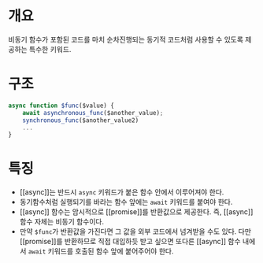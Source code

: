 # 개요
비동기 함수가 포함된 코드를 마치 순차진행되는 동기적 코드처럼 사용할 수 있도록 제공하는 특수한 키워드.

# 구조
```js
async function $func($value) {
	await asynchronous_func($another_value);
	synchronous_func($another_value2)
	...	
}
```

# 특징
- [[async]]는 반드시 `async` 키워드가 붙은 함수 안에서 이루어져야 한다.
- 동기함수처럼 실행되기를 바라는 함수 앞에는 `await` 키워드를 붙여야 한다.
- [[async]] 함수는 암시적으로 [[promise]]를 반환값으로 제공한다. 즉, [[async]] 함수 자체는 비동기 함수이다.
- 만약 `$func`가 반환값을 가진다면 그 값을 외부 코드에서 넘겨받을 수도 있다. 다만 [[promise]]를 반환하므로 직접 대입하듯 받고 싶으면 또다른 [[async]] 함수 내에서 `await` 키워드를 호출된 함수 앞에 붙어주어야 한다.